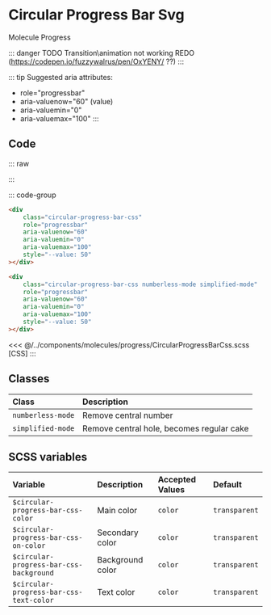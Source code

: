 # Circular Progress Bar Svg
<Badge type="tip">Molecule</Badge> <Badge type="info">Progress</Badge>


::: danger TODO
Transition\animation not working
REDO (https://codepen.io/fuzzywalrus/pen/OxYENY/ ??)
:::

::: tip
Suggested aria attributes:

- role="progressbar"
- aria-valuenow="60" (value)
- aria-valuemin="0"
- aria-valuemax="100"
  :::


## Code

::: raw
<div class="dev-section">
    <div class="circular-progress-bar-css" role="progressbar" aria-valuenow="60" aria-valuemin="0" aria-valuemax="100" style="--value: 60"></div>
    <div class="circular-progress-bar-css numberless-mode simplified-mode" role="progressbar" aria-valuenow="60" aria-valuemin="0" aria-valuemax="100" style="--value: 60"></div>
</div>
:::

::: code-group
``` html [default]
<div 
    class="circular-progress-bar-css" 
    role="progressbar" 
    aria-valuenow="60" 
    aria-valuemin="0" 
    aria-valuemax="100" 
    style="--value: 50"
></div>
```
``` html [simplified]
<div 
    class="circular-progress-bar-css numberless-mode simplified-mode" 
    role="progressbar" 
    aria-valuenow="60" 
    aria-valuemin="0" 
    aria-valuemax="100" 
    style="--value: 50"
></div>
```
<<< @/../components/molecules/progress/CircularProgressBarCss.scss [CSS]
:::

## Classes

| Class               | Description                               |
|:--------------------|:------------------------------------------|
| `numberless-mode`   | Remove central number                     |
| `simplified-mode`   | Remove central hole, becomes regular cake |

## SCSS variables

| Variable                                | Description      | Accepted Values | Default                |
|:----------------------------------------|:-----------------|:----------------|:-----------------------|
| `$circular-progress-bar-css-color`      | Main color       | `color`         | `transparent`          |
| `$circular-progress-bar-css-on-color`   | Secondary color  | `color`         | `transparent`          |
| `$circular-progress-bar-css-background` | Background color | `color`         | `transparent`          |
| `$circular-progress-bar-css-text-color` | Text color       | `color`         | `transparent`          |

<style lang="scss">
@use "docs/theme.scss" as theme;
@use "components/molecules/progress/CircularProgressBarCss.scss" as * with (
    $circular-progress-bar-css-color: theme.$primary-color
);
</style>